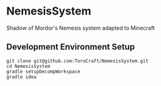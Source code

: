 # NemesisSystem

Shadow of Mordor's Nemesis system adapted to Minecraft

## Development Environment Setup

```
git clone git@github.com:ToroCraft/NemesisSystem.git
cd NemesisSystem
gradle setupDecompWorkspace
gradle idea
```
